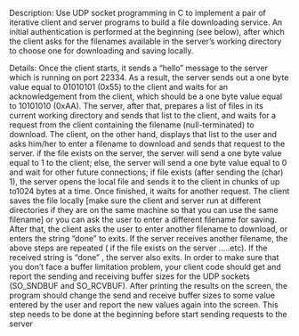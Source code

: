 Description:
Use UDP socket programming in C to implement a pair of iterative client and server
programs to build a file downloading service. An initial authentication is performed at the beginning
(see below), after which the client asks for the filenames available in the server’s working directory
to choose one for downloading and saving locally.

Details:
Once the client starts, it sends a “hello” message to the server which is running on port
22334. As a result, the server sends out a one byte value equal to 01010101 (0x55) to the client and
waits for an acknowledgement from the client, which should be a one byte value equal to 10101010
(0xAA). The server, after that, prepares a list of files in its current working directory and sends that
list to the client, and waits for a request from the client containing the filename (null-terminated) to
download. The client, on the other hand, displays that list to the user and asks him/her to enter a
filename to download and sends that request to the server. if the file exists on the server, the server
will send a one byte value equal to 1 to the client; else, the server will send a one byte value equal to
0 and wait for other future connections; if file exists (after sending the (char) 1), the server opens the
local file and sends it to the client in chunks of up to1024 bytes at a time. Once finished, it waits for
another request. The client saves the file locally [make sure the client and server run at different
directories if they are on the same machine so that you can use the same filename] or you can ask the
user to enter a different filename for saving. After that, the client asks the user to enter another
filename to download, or enters the string “done” to exits. If the server receives another filename,
the above steps are repeated ( if the file exists on the server …..etc). If the received string is “done” ,
the server also exits.
In order to make sure that you don’t face a buffer limitation problem, your client code should
get and report the sending and receiving buffer sizes for the UDP sockets (SO_SNDBUF and
SO_RCVBUF). After printing the results on the screen, the program should change the send and
receive buffer sizes to some value entered by the user and report the new values again into the
screen. This step needs to be done at the beginning before start sending requests to the server
